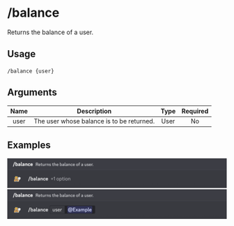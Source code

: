 # /balance

Returns the balance of a user.

## Usage

```
/balance {user}
```

## Arguments

| Name | Description                               | Type | Required |
| :--: | :---------------------------------------: | :--: | :------: |
| user | The user whose balance is to be returned. | User | No       |

## Examples

<img src="../_media/examples/balance-0.png" class="rounded-corners" draggable="false">\
<img src="../_media/examples/balance-1.png" class="rounded-corners" draggable="false">
